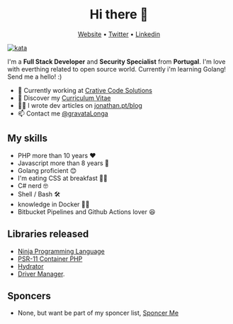 <h1 align="center">Hi there 👋</h1>

<p align="center">
  <a href="https://jonathan.pt/">Website</a> •
  <a href="https://twitter.com/gravatalonga">Twitter</a> •
  <a href="https://www.linkedin.com/in/jonathanfontes/">Linkedin</a>
</p>

[![kata](https://www.codewars.com/users/gravataLonga/badges/micro)](https://www.codewars.com/users/gravataLonga)  

I'm a __Full Stack Developer__ and __Security Specialist__ from __Portugal__. I'm love with everthing related to open source world.
Currently i'm learning Golang! Send me a hello! :)  

* 💼 Currently working at [Crative Code Solutions](https://www.creativecodesolutions.pt/) <br/>
* 🔖 Discover my [Curriculum Vitae](https://www.linkedin.com/in/jonathanfontes/)<br/>
* ✍🏻 I wrote dev articles on [jonathan.pt/blog](https://jonathan.pt/blog) <br/>
* 📫 Contact me [@gravataLonga](https://twitter.com/gravatalonga)

## My skills

 - PHP more than 10 years ❤️   
 - Javascript more than 8 years 🐝  
 - Golang proficient 😊  
 - I'm eating CSS at breakfast 💇‍♂️  
 - C# nerd 🤓  
 - Shell / Bash 🛠
 - knowledge in Docker 🏃‍♂️  
 - Bitbucket Pipelines and Github Actions lover 😆  

## Libraries released   

 - [Ninja Programming Language](https://github.com/gravataLonga/ninja)  
 - [PSR-11 Container PHP](https://github.com/gravataLonga/container)  
 - [Hydrator](https://github.com/gravataLonga/hydrator)  
 - [Driver Manager](https://github.com/gravataLonga/driver-manager). 

## Sponcers

 - None, but want be part of my sponcer list, [Sponcer Me](https://github.com/sponsors/gravataLonga)
